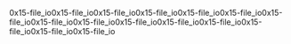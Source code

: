 0x15-file_io0x15-file_io0x15-file_io0x15-file_io0x15-file_io0x15-file_io0x15-file_io0x15-file_io0x15-file_io0x15-file_io0x15-file_io0x15-file_io0x15-file_io0x15-file_io0x15-file_io
